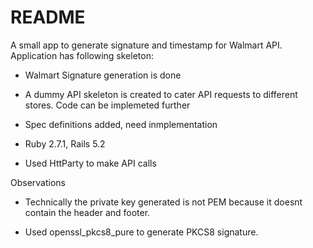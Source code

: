 # README

A small app to generate signature and timestamp for Walmart API.
Application has following skeleton:

* Walmart Signature generation is done

* A dummy API skeleton is created to cater API requests to different stores. Code can be implemeted further

* Spec definitions added, need inmplementation

* Ruby 2.7.1, Rails 5.2
* Used HttParty to make API calls

Observations

* Technically the private key generated is not PEM because it doesnt contain the header and footer.

* Used openssl_pkcs8_pure to generate PKCS8 signature.
